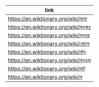 |link|
|----|
|https://en.wiktionary.org/wiki/ষান্ডা|
|https://en.wiktionary.org/wiki/ষড়ঋতু|
|https://en.wiktionary.org/wiki/ষড়যন্ত্র|
|https://en.wiktionary.org/wiki/ষোলো|
|https://en.wiktionary.org/wiki/ষাঁড়|
|https://en.wiktionary.org/wiki/ষড়ভুজ|
|https://en.wiktionary.org/wiki/ষাট|
|https://en.wiktionary.org/wiki/ষ|
